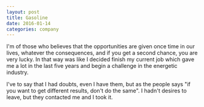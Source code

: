```yaml
---
layout: post
title: Gasoline
date: 2016-01-14
categories: company
---
```


I'm of those who believes that the opportunities are given once time in our lives, whatever the consequences, and if you get a second chance, you are very lucky. In that way was like I decided finish my current job which gave me a lot in the last five years and begin a challenge in the energetic industry. 

I've to say that I had doubts, even I have them, but as the people says "if you want to get different results, don't do the same". I hadn't desires to leave, but they contacted me and I took it.